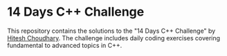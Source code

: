 # 14 Days C++ Challenge

This repository contains the solutions to the "14 Days C++ Challenge" by [Hitesh Choudhary](https://www.linkedin.com/in/hiteshchoudhary/). The challenge includes daily coding exercises covering fundamental to advanced topics in C++.
